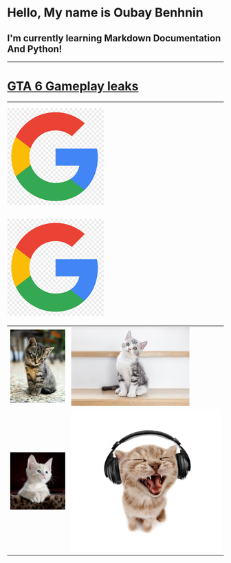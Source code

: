 # Hello, My name is Oubay Benhnin
## I'm currently learning Markdown Documentation And Python!
---
# [GTA 6 Gameplay leaks](https://www.youtube.com/watch?v=dQw4w9WgXcQ&list=RDdQw4w9WgXcQ&start_radio=1)
---
[<img src="https://github.com/oubaybenhnin/oubaybenhnin/blob/77c4aec71e5435be2d20b2827d874b9fc823fb29/googlepng.png">](http://google.com/)

[![Foo](https://github.com/oubaybenhnin/oubaybenhnin/blob/77c4aec71e5435be2d20b2827d874b9fc823fb29/googlepng.png)](http://google.com/)
---
|                  |                  |
|------------------|------------------|
|![alt text][cat/1]|![alt text][cat/2]|
|![alt text][cat/3]|![alt text][cat/4]|

[cat/1]: https://github.com/oubaybenhnin/oubaybenhnin/blob/main/t%C3%A9l%C3%A9chargement%20(1).jpg
[cat/2]: https://github.com/oubaybenhnin/oubaybenhnin/blob/main/t%C3%A9l%C3%A9chargement%20(2).jpg
[cat/3]: https://github.com/oubaybenhnin/oubaybenhnin/blob/main/t%C3%A9l%C3%A9chargement.jpg
[cat/4]: https://github.com/oubaybenhnin/oubaybenhnin/blob/main/headphone%20cat.jpg
